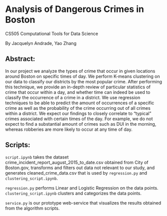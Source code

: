 # Analysis of Dangerous Crimes in Boston
CS505 Computational Tools for Data Science

By Jacquelyn Andrade, Yao Zhang

## Abstract:
In our project we analyze the types of crime that occur in given locations around Boston on specific times of day. We perform K-means clustering on our data to classify our districts by the most popular crime. After performing this technique, we provide an in-depth review of particular statistics of crime that occur within a day, and whether time can indeed be used to classify the occurrence of a crime in a district. We use regression techniques to be able to predict the amount of occurrences of a specific crime as well as the probability of the crime occurring out of all crimes within a district. We expect our findings to closely correlate to “typical” crimes associated with certain times of the day. For example, we do not expect to find a substantial amount of crimes such as DUI in the morning, whereas robberies are more likely to occur at any time of day.

## Scripts:
`script.ipynb` takes the dataset crime_incident_report_august_2015_to_date.csv obtained from City of Boston.gov, transforms and filters out data not relevant to our study, and generates cleaned_crime_data.csv that is used by `regression.py` and `clustering_script.ipynb`.

`regression.py` performs Linear and Logistic Regression on the data points.  `clustering_script.ipynb` clusters and categorizes the data points.

`service.py` is our prototype web-service that visualizes the results obtained from the algorithm scripts.
